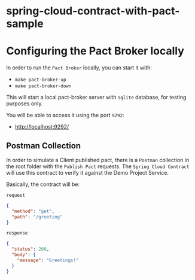 # spring-cloud-contract-with-pact-sample

# Configuring the Pact Broker locally

In order to run the `Pact Broker` locally, you can start it with:
* `make pact-broker-up`
* `make pact-broker-down`

This will start a local pact-broker server with `sqlite` database, for testing purposes only.

You will be able to access it using the port `9292`:
* [http://localhost:9292/](http://localhost:9292/)

## Postman Collection

In order to simulate a Client published pact, there is a `Postman` collection in the root folder
with the `Publish Pact` requests. The `Spring Cloud Contract` will use this contract to verify
it against the Demo Project Service.

Basically, the contract will be:

`request`
```json
{
  "method": "get",
  "path": "/greeting"
}

```

`response`

```json
{
  "status": 200,
  "body": {
    "message": "Greetings!"
  }
}
```

